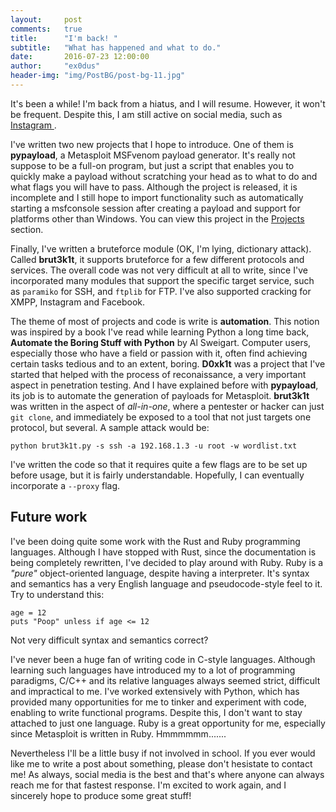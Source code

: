 ```yaml
---
layout:     post
comments:   true
title:      "I'm back! "
subtitle:   "What has happened and what to do."
date:       2016-07-23 12:00:00
author:     "ex0dus"
header-img: "img/PostBG/post-bg-11.jpg"
---
```


It's been a while! I'm back from a hiatus, and I will resume. However, it won't be frequent. Despite this, I am still active on social media, such as [Instagram ](https://instagram.com/ex0dus-0x).

I've written two new projects that I hope to introduce. One of them is __pypayload__, a Metasploit MSFvenom payload generator. It's really not suppose to be a full-on program, but just a script that enables you to quickly make a payload without scratching your head as to what to do and what flags you will have to pass. Although the project is released, it is incomplete and I still hope to import functionality such as automatically starting a msfconsole session after creating a payload and support for platforms other than Windows. You can view this project in the [Projects](/projects.html) section.

Finally, I've written a bruteforce module (OK, I'm lying, dictionary attack). Called __brut3k1t__, it supports bruteforce for a few different protocols and services. The overall code was not very difficult at all to write, since I've incorporated many modules that support the specific target service, such as `paramiko` for SSH, and `ftplib` for FTP. I've also supported cracking for XMPP, Instagram and Facebook.

The theme of most of projects and code is write is __automation__. This notion was inspired by a book I've read while learning Python a long time back, __Automate the Boring Stuff with Python__ by Al Sweigart. Computer users, especially those who have a field or passion with it, often find achieving certain tasks tedious and to an extent, boring. __D0xk1t__ was a project that I've started that helped with the process of reconaissance, a very important aspect in penetration testing. And I have explained before with __pypayload__, its job is to automate the generation of payloads for Metasploit. __brut3k1t__ was written in the aspect of _all-in-one_, where a pentester or hacker can just `git clone`, and immediately be exposed to a tool that not just targets one protocol, but several. A sample attack would be:

    python brut3k1t.py -s ssh -a 192.168.1.3 -u root -w wordlist.txt


I've written the code so that it requires quite a few flags are to be set up before usage, but it is fairly understandable. Hopefully, I can eventually incorporate a `--proxy` flag.

## Future work

I've been doing quite some work with the Rust and Ruby programming languages. Although I have stopped with Rust, since the documentation is being completely rewritten, I've decided to play around with Ruby. Ruby is a _"pure"_ object-oriented language, despite having a interpreter. It's syntax and semantics has a very English language and pseudocode-style feel to it. Try to understand this:

    age = 12
    puts "Poop" unless if age <= 12

Not very difficult syntax and semantics correct?

I've never been a huge fan of writing code in C-style languages. Although learning such languages have introduced my to a lot of programming paradigms, C/C++ and its relative languages always seemed strict, difficult and impractical to me. I've worked extensively with Python, which has provided many opportunities for me to tinker and experiment with code, enabling to write functional programs. Despite this, I don't want to stay attached to just one language. Ruby is a great opportunity for me, especially since Metasploit is written in Ruby. Hmmmmmm.......

Nevertheless I'll be a little busy if not involved in school. If you ever would like me to write a post about something, please don't hesistate to contact me! As always, social media is the best and that's where anyone can always reach me for that fastest response. I'm excited to work again, and I sincerely hope to produce some great stuff!
